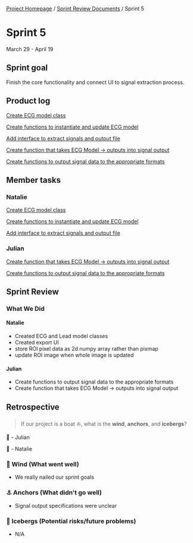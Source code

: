 [Project Homepage](../README.md) / [Sprint Review Documents](scrum/README.md) / Sprint 5

# Sprint 5
March 29 - April 19


## Sprint goal

Finish the core functionality and connect UI to signal extraction process.

## Product log

[Create ECG model class](https://www.notion.so/Create-ECG-model-class-4c82bf0307764d3ca7c3f68ed1cca672)

[Create functions to instantiate and update ECG model](https://www.notion.so/Create-functions-to-instantiate-and-update-ECG-model-1970c458bb6447c3b0886d5b32de9305)

[Add interface to extract signals and output file](https://www.notion.so/Add-interface-to-extract-signals-and-output-file-0a7871060c9141e68187c2c4a9b743c7)

[Create function that takes ECG Model → outputs into signal output](https://www.notion.so/Create-function-that-takes-ECG-Model-outputs-into-signal-output-13c21d6d0add4613843ce5fc13c1b8f9)

[Create functions to output signal data to the appropriate formats](https://www.notion.so/Create-functions-to-output-signal-data-to-the-appropriate-formats-a2b0542c1e8e443e99f0954ed50153a1)


## Member tasks

### Natalie

[Create ECG model class](https://www.notion.so/Create-ECG-model-class-4c82bf0307764d3ca7c3f68ed1cca672)

[Create functions to instantiate and update ECG model](https://www.notion.so/Create-functions-to-instantiate-and-update-ECG-model-1970c458bb6447c3b0886d5b32de9305)

[Add interface to extract signals and output file](https://www.notion.so/Add-interface-to-extract-signals-and-output-file-0a7871060c9141e68187c2c4a9b743c7)

### Julian

[Create function that takes ECG Model → outputs into signal output](https://www.notion.so/Create-function-that-takes-ECG-Model-outputs-into-signal-output-13c21d6d0add4613843ce5fc13c1b8f9)

[Create functions to output signal data to the appropriate formats](https://www.notion.so/Create-functions-to-output-signal-data-to-the-appropriate-formats-a2b0542c1e8e443e99f0954ed50153a1)


## Sprint Review


### What We Did

#### Natalie
- Created ECG and Lead model classes
- Created export UI
- store ROI pixel data as 2d numpy array rather than pixmap
- update ROI image when whole image is updated

#### Julian
- Create functions to output signal data to the appropriate formats
- Create function that takes ECG Model → outputs into signal output

## Retrospective

> If our project is a boat ⛵️, what is the **wind**, **anchors**, and **icebergs**?

🦄  - Julian

🐝  - Natalie

### 💨 Wind (What went well)
- We really nailed our sprint goals

### ⚓️ Anchors (What didn't go well)
- Signal output specifications were unclear

### 🧊 Icebergs (Potential risks/future problems)
- N/A